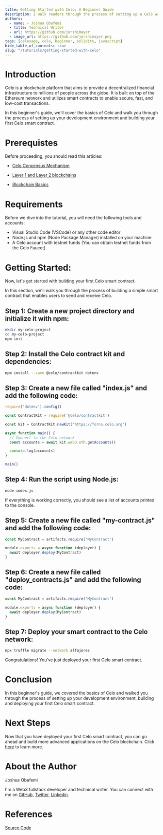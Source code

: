 ```yaml
---
title: Getting Started with Celo; A Beginner Guide
description: I walk readers through the process of setting up a Celo wallet and making their first transaction on the blockchain using Solidity and Javascript
authors:
  - name: ✍️ Joshua Obafemi
  - title: Technical Writer
  - url: https://github.com/jorshimayor
  - image_url: https://github.com/jorshimayor.png
tags: [celosage, celo, beginner, solidity, javascript]
hide_table_of_contents: true
slug: "/tutorials/getting-started-with-celo"
---
```




# Introduction

Celo is a blockchain platform that aims to provide a decentralized financial infrastructure to millions of people across the globe. It is built on top of the Ethereum network and utilizes smart contracts to enable secure, fast, and low-cost transactions.

In this beginner's guide, we'll cover the basics of Celo and walk you through the process of setting up your development environment and building your first Celo smart contract.




# Prerequistes
Before proceeding, you should read this articles:

- [Celo Concensus Mechanism](https://docs.celo.org/blog/tutorials/a-deep-dive-into-celo-consensus-mechanism)

- [Layer 1 and Layer 2 blockchains](https://docs.celo.org/blog/tutorials/an-introduction-to-layer-1-and-layer-2-blockchain-protocols)

- [Blockchain Basics](https://docs.celo.org/blog/tutorials/blockchain-basics-an-introduction-to-web3-terms-and-concepts-with-celo)



# Requirements
Before we dive into the tutorial, you will need the following tools and accounts:

- Visual Studio Code (VSCode) or any other code editor
- Node.js and npm (Node Package Manager) installed on your machine
- A Celo account with testnet funds (You can obtain testnet funds from the Celo Faucet)


# Getting Started:

Now, let's get started with building your first Celo smart contract.

In this section, we'll walk you through the process of building a simple smart contract that enables users to send and receive Celo.



## Step 1: Create a new project directory and initialize it with npm:

```bash
mkdir my-celo-project 
cd my-celo-project 
npm init
```


## Step 2: Install the Celo contract kit and dependencies:

```bash
npm install --save @celo/contractkit dotenv
```



## Step 3: Create a new file called "index.js" and add the following code:

```javascript
require('dotenv').config()

const ContractKit = require('@celo/contractkit')

const kit = ContractKit.newKit('https://forno.celo.org')

async function main() {
  // Connect to the Celo network
  const accounts = await kit.web3.eth.getAccounts()

  console.log(accounts)
}

main()
```



## Step 4: Run the script using Node.js:

```bash
node index.js
```

If everything is working correctly, you should see a list of accounts printed to the console.



## Step 5: Create a new file called "my-contract.js" and add the following code:

```javascript
const MyContract = artifacts.require('MyContract')

module.exports = async function (deployer) {
  await deployer.deploy(MyContract)
}
```



## Step 6: Create a new file called "deploy_contracts.js" and add the following code:

```javascript
const MyContract = artifacts.require('MyContract')

module.exports = async function (deployer) {
  await deployer.deploy(MyContract)
}
```

## Step 7: Deploy your smart contract to the Celo network:

```bash
npx truffle migrate --network alfajores
```

Congratulations! You've just deployed your first Celo smart contract.




# Conclusion

In this beginner's guide, we covered the basics of Celo and walked you through the process of setting up your development environment, building and deploying your first Celo smart contract.



# Next Steps
Now that you have deployed your first Celo smart contract, you can go ahead and build more advanced applications on the Celo blockchain. Click [here](https://docs.celo.org/tutorials) to learn more.


# About the Author

Joshua Obafemi

I'm a Web3 fullstack developer and technical writer. You can connect with me on [GitHub](https://github.com/jorshimayor), [Twitter](https://twitter.com/jorshimayor), [Linkedin](https://www.linkedin.com/in/joshua-obafemi-ba2014199/).



# References

[Source Code](https://github.com/jorshimayor/First-Celo-Smart-Contract)
